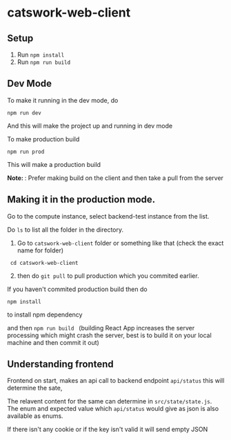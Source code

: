 # catswork-web-client

## Setup
1. Run `npm install`
2. Run `npm run build`

## Dev Mode
To make it running in the dev mode, do 

```
npm run dev
```
And this will make the project up and running in dev mode 

To make production build 

```
npm run prod 
```

This will make a production build 

<strong> Note: </strong>: Prefer making build on the client and then take a pull from the server 


## Making it in the production mode. 

Go to the compute instance, select backend-test instance from the list. 

Do `ls` to list all the folder in the directory. 

1. Go to `catswork-web-client` folder or something like that (check the exact name for folder) 

``` cd catswork-web-client``` 

2. then do ```git pull``` to pull production which you commited earlier. 

If you haven't commited production build then do 

```
npm install
```

to install npm dependency 

and then ```npm run build ``` (building React App increases the server processing which might crash the server, best is to build it on your local machine and then commit it out) 

## Understanding frontend 
Frontend on start, makes an api call to backend endpoint `api/status` this will determine the sate, 

The relavent content for the same can determine in `src/state/state.js`. The enum and expected value which `api/status` would give as json is also available as enums.  

If there isn't any cookie or if the key isn't valid it will send empty JSON
